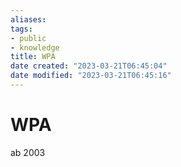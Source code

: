 ```yaml
---
aliases: 
tags:
- public
- knowledge
title: WPA
date created: "2023-03-21T06:45:04"
date modified: "2023-03-21T06:45:16"
---
```


# WPA

ab 2003
